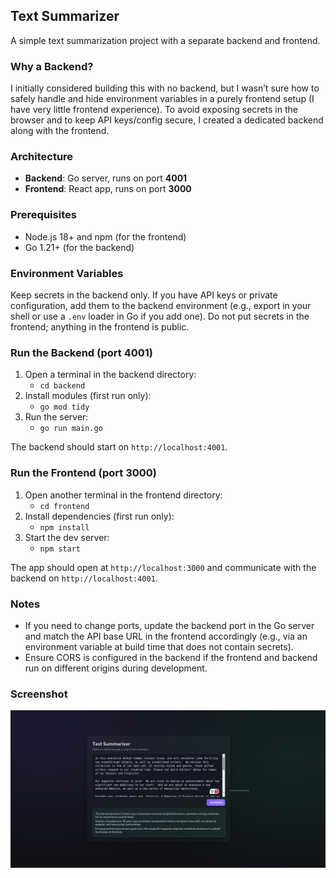 ## Text Summarizer

A simple text summarization project with a separate backend and frontend.

### Why a Backend?
I initially considered building this with no backend, but I wasn’t sure how to safely handle and hide environment variables in a purely frontend setup (I have very little frontend experience). To avoid exposing secrets in the browser and to keep API keys/config secure, I created a dedicated backend along with the frontend.

### Architecture
- **Backend**: Go server, runs on port **4001**
- **Frontend**: React app, runs on port **3000**

### Prerequisites
- Node.js 18+ and npm (for the frontend)
- Go 1.21+ (for the backend)

### Environment Variables
Keep secrets in the backend only. If you have API keys or private configuration, add them to the backend environment (e.g., export in your shell or use a `.env` loader in Go if you add one). Do not put secrets in the frontend; anything in the frontend is public.

### Run the Backend (port 4001)
1. Open a terminal in the backend directory:
   - `cd backend`
2. Install modules (first run only):
   - `go mod tidy`
3. Run the server:
   - `go run main.go`

The backend should start on `http://localhost:4001`.

### Run the Frontend (port 3000)
1. Open another terminal in the frontend directory:
   - `cd frontend`
2. Install dependencies (first run only):
   - `npm install`
3. Start the dev server:
   - `npm start`

The app should open at `http://localhost:3000` and communicate with the backend on `http://localhost:4001`.

### Notes
- If you need to change ports, update the backend port in the Go server and match the API base URL in the frontend accordingly (e.g., via an environment variable at build time that does not contain secrets).
- Ensure CORS is configured in the backend if the frontend and backend run on different origins during development.

### Screenshot
![App screenshot](./assets/image.png)